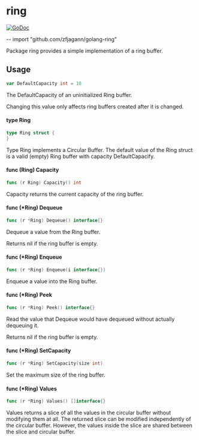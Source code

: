 # ring

[![GoDoc](https://godoc.org/github.com/zfjagann/golang-ring?status.svg)](https://godoc.org/zfjagann/golang-ring)

--
    import "github.com/zfjagann/golang-ring"

Package ring provides a simple implementation of a ring buffer.

## Usage

```go
var DefaultCapacity int = 10
```
The DefaultCapacity of an uninitialized Ring buffer.

Changing this value only affects ring buffers created after it is changed.

#### type Ring

```go
type Ring struct {
}
```

Type Ring implements a Circular Buffer. The default value of the Ring struct is
a valid (empty) Ring buffer with capacity DefaultCapacify.

#### func (Ring) Capacity

```go
func (r Ring) Capacity() int
```
Capacity returns the current capacity of the ring buffer.

#### func (*Ring) Dequeue

```go
func (r *Ring) Dequeue() interface{}
```
Dequeue a value from the Ring buffer.

Returns nil if the ring buffer is empty.

#### func (*Ring) Enqueue

```go
func (r *Ring) Enqueue(i interface{})
```
Enqueue a value into the Ring buffer.

#### func (*Ring) Peek

```go
func (r *Ring) Peek() interface{}
```
Read the value that Dequeue would have dequeued without actually dequeuing it.

Returns nil if the ring buffer is empty.

#### func (*Ring) SetCapacity

```go
func (r *Ring) SetCapacity(size int)
```
Set the maximum size of the ring buffer.

#### func (*Ring) Values

```go
func (r *Ring) Values() []interface{}
```
Values returns a slice of all the values in the circular buffer without
modifying them at all. The returned slice can be modified independently of the
circular buffer. However, the values inside the slice are shared between the
slice and circular buffer.
